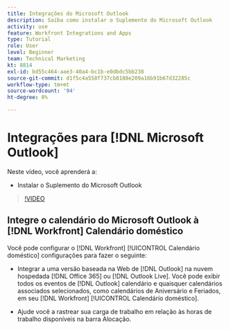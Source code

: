 ```yaml
---
title: Integrações do Microsoft Outlook
description: Saiba como instalar o Suplemento do Microsoft Outlook
activity: use
feature: Workfront Integrations and Apps
type: Tutorial
role: User
level: Beginner
team: Technical Marketing
kt: 8814
exl-id: bd55c464-aae3-40a4-bc1b-e0dbdc5bb238
source-git-commit: d1f5c4a558f737cb8188e209a16b91b67d32285c
workflow-type: tm+mt
source-wordcount: '94'
ht-degree: 0%

---
```


# Integrações para [!DNL Microsoft Outlook]

Neste vídeo, você aprenderá a:

* Instalar o Suplemento do Microsoft Outlook

>[!VIDEO](https://video.tv.adobe.com/v/335115/?quality=12)


## Integre o calendário do Microsoft Outlook à [!DNL Workfront] Calendário doméstico

Você pode configurar o [!DNL Workfront] [!UICONTROL Calendário doméstico] configurações para fazer o seguinte:

* Integrar a uma versão baseada na Web de [!DNL Outlook] na nuvem hospedada [!DNL Office 365] ou [!DNL Outlook Live]. Você pode exibir todos os eventos de [!DNL Outlook] calendário e quaisquer calendários associados selecionados, como calendários de Aniversário e Feriados, em seu [!DNL Workfront] [!UICONTROL Calendário doméstico].

* Ajude você a rastrear sua carga de trabalho em relação às horas de trabalho disponíveis na barra Alocação.
